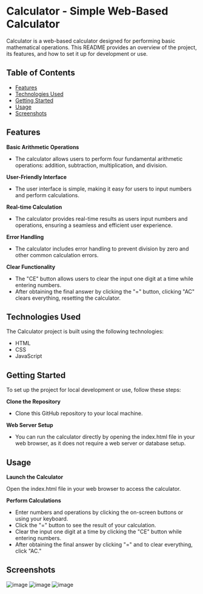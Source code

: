 # Calculator - Simple Web-Based Calculator

Calculator is a web-based calculator designed for performing basic mathematical operations. This README provides an overview of the project, its features, and how to set it up for development or use.

## Table of Contents

- [Features](#features)
- [Technologies Used](#technologies-used)
- [Getting Started](#getting-started)
- [Usage](#usage)
- [Screenshots](#screenshots)

## Features

**Basic Arithmetic Operations**

- The calculator allows users to perform four fundamental arithmetic operations: addition, subtraction, multiplication, and division.

**User-Friendly Interface**

- The user interface is simple, making it easy for users to input numbers and perform calculations.

**Real-time Calculation**

- The calculator provides real-time results as users input numbers and operations, ensuring a seamless and efficient user experience.

**Error Handling**

- The calculator includes error handling to prevent division by zero and other common calculation errors.

**Clear Functionality**

- The "CE" button allows users to clear the input one digit at a time while entering numbers.
- After obtaining the final answer by clicking the "=" button, clicking "AC" clears everything, resetting the calculator.

## Technologies Used

The Calculator project is built using the following technologies:

- HTML
- CSS
- JavaScript

## Getting Started

To set up the project for local development or use, follow these steps:

**Clone the Repository**

- Clone this GitHub repository to your local machine.

**Web Server Setup**

- You can run the calculator directly by opening the index.html file in your web browser, as it does not require a web server or database setup.

## Usage

**Launch the Calculator**

Open the index.html file in your web browser to access the calculator.

**Perform Calculations**

- Enter numbers and operations by clicking the on-screen buttons or using your keyboard.
- Click the "=" button to see the result of your calculation.
- Clear the input one digit at a time by clicking the "CE" button while entering numbers.
- After obtaining the final answer by clicking "=" and to clear everything, click "AC."

## Screenshots

![image](https://github.com/Safwan-Mohammed/Weather-Forecast/assets/109622013/44fa74dd-2824-4da0-b95c-ab59da7e514a)
![image](https://github.com/Safwan-Mohammed/Weather-Forecast/assets/109622013/6ad1773b-bac9-41e5-a315-db5680ee3722)
![image](https://github.com/Safwan-Mohammed/Weather-Forecast/assets/109622013/f54e3eaa-1cdd-49ec-b8d0-4bcd4a999316)
